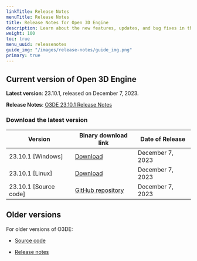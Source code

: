 ```yaml
---
linkTitle: Release Notes
menuTitle: Release Notes
title: Release Notes for Open 3D Engine
description: Learn about the new features, updates, and bug fixes in the current release of Open 3D Engine.
weight: 100
toc: true
menu_uuid: releasenotes
guide_img: "/images/release-notes/guide_img.png"
primary: true
---
```


## Current version of Open 3D Engine

**Latest version**: 23.10.1, released on December 7, 2023.

**Release Notes**: [O3DE 23.10.1 Release Notes](./2310-1-release-notes)


### Download the latest version

| Version                            | Binary download link                             |  Date of Release   |
|------------------------------------|--------------------------------------------------|--------------------|
| 23.10.1 \[Windows\] | [Download](https://o3debinaries.org/download/windows.html) | December 7, 2023 |
| 23.10.1 \[Linux\] | [Download](https://o3debinaries.org/download/linux.html) | December 7, 2023 |
| 23.10.1 \[Source code\] | [GitHub repository](https://github.com/o3de/o3de/tree/main) |  December 7, 2023 |


## Older versions

For older versions of O3DE:

- [Source code](https://github.com/o3de/o3de/releases)

- [Release notes](./archive/)
